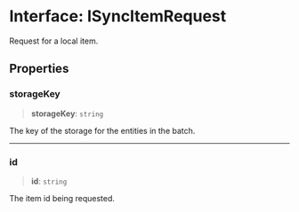 # Interface: ISyncItemRequest

Request for a local item.

## Properties

### storageKey

> **storageKey**: `string`

The key of the storage for the entities in the batch.

***

### id

> **id**: `string`

The item id being requested.
